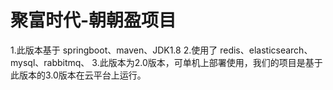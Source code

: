 # 聚富时代-朝朝盈项目

1.此版本基于 springboot、maven、JDK1.8
2.使用了 redis、elasticsearch、mysql、rabbitmq、
3.此版本为2.0版本，可单机上部署使用，我们的项目是基于此版本的3.0版本在云平台上运行。

